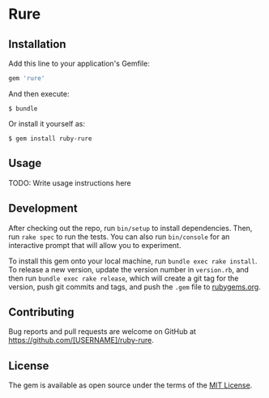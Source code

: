 # Rure

## Installation

Add this line to your application's Gemfile:

```ruby
gem 'rure'
```

And then execute:

    $ bundle

Or install it yourself as:

    $ gem install ruby-rure

## Usage

TODO: Write usage instructions here

## Development

After checking out the repo, run `bin/setup` to install dependencies. Then, run `rake spec` to run the tests. You can also run `bin/console` for an interactive prompt that will allow you to experiment.

To install this gem onto your local machine, run `bundle exec rake install`. To release a new version, update the version number in `version.rb`, and then run `bundle exec rake release`, which will create a git tag for the version, push git commits and tags, and push the `.gem` file to [rubygems.org](https://rubygems.org).

## Contributing

Bug reports and pull requests are welcome on GitHub at https://github.com/[USERNAME]/ruby-rure.

## License

The gem is available as open source under the terms of the [MIT License](https://opensource.org/licenses/MIT).
